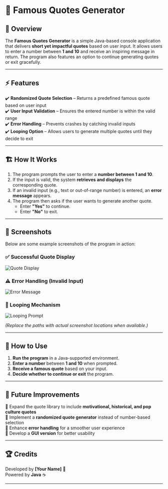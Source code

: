 # 📜 Famous Quotes Generator  

## 📌 Overview  
The **Famous Quotes Generator** is a simple Java-based console application that delivers **short yet impactful quotes** based on user input. It allows users to enter a number between **1 and 10** and receive an inspiring message in return. The program also features an option to continue generating quotes or exit gracefully.  

---

## ⚡ Features  
✔️ **Randomized Quote Selection** – Returns a predefined famous quote based on user input  
✔️ **User Input Validation** – Ensures the entered number is within the valid range  
✔️ **Error Handling** – Prevents crashes by catching invalid inputs  
✔️ **Looping Option** – Allows users to generate multiple quotes until they decide to exit  

---

## 🏗️ How It Works  
1. The program prompts the user to enter a **number between 1 and 10**.  
2. If the input is valid, the system **retrieves and displays** the corresponding quote.  
3. If an invalid input (e.g., text or out-of-range number) is entered, an **error message** appears.  
4. The program then asks if the user wants to generate another quote.  
   - Enter **"Yes"** to continue.  
   - Enter **"No"** to exit.  

---

## 📸 Screenshots  
Below are some example screenshots of the program in action:  

### ✅ Successful Quote Display  
![Quote Display](path/to/quote_display_screenshot.png)  

### ⚠️ Error Handling (Invalid Input)  
![Error Message](path/to/error_message_screenshot.png)  

### 🔄 Looping Mechanism  
![Looping Prompt](path/to/looping_prompt_screenshot.png)  

*(Replace the paths with actual screenshot locations when available.)*  

---

## 🚀 How to Use  
1. **Run the program** in a Java-supported environment.  
2. **Enter a number** between **1 and 10** when prompted.  
3. **Receive a famous quote** based on your input.  
4. **Decide whether to continue or exit** the program.  

---

## 🎯 Future Improvements  
🔹 Expand the quote library to include **motivational, historical, and pop culture quotes**  
🔹 Implement a **randomized quote generator** instead of number-based selection  
🔹 Enhance **error handling** for a smoother user experience  
🔹 Develop a **GUI version** for better usability  

---

## 🏆 Credits  
Developed by **[Your Name]** 🚀  
Powered by **Java** ☕  

---
